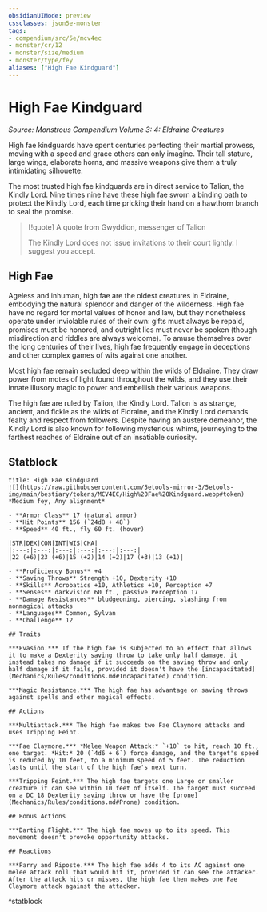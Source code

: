 ```yaml
---
obsidianUIMode: preview
cssclasses: json5e-monster
tags:
- compendium/src/5e/mcv4ec
- monster/cr/12
- monster/size/medium
- monster/type/fey
aliases: ["High Fae Kindguard"]
---
```

# High Fae Kindguard
*Source: Monstrous Compendium Volume 3: 4: Eldraine Creatures*  

High fae kindguards have spent centuries perfecting their martial prowess, moving with a speed and grace others can only imagine. Their tall stature, large wings, elaborate horns, and massive weapons give them a truly intimidating silhouette.

The most trusted high fae kindguards are in direct service to Talion, the Kindly Lord. Nine times nine have these high fae sworn a binding oath to protect the Kindly Lord, each time pricking their hand on a hawthorn branch to seal the promise.

> [!quote] A quote from Gwyddion, messenger of Talion  
> 
> The Kindly Lord does not issue invitations to their court lightly. I suggest you accept.

## High Fae

Ageless and inhuman, high fae are the oldest creatures in Eldraine, embodying the natural splendor and danger of the wilderness. High fae have no regard for mortal values of honor and law, but they nonetheless operate under inviolable rules of their own: gifts must always be repaid, promises must be honored, and outright lies must never be spoken (though misdirection and riddles are always welcome). To amuse themselves over the long centuries of their lives, high fae frequently engage in deceptions and other complex games of wits against one another.

Most high fae remain secluded deep within the wilds of Eldraine. They draw power from motes of light found throughout the wilds, and they use their innate illusory magic to power and embellish their various weapons.

The high fae are ruled by Talion, the Kindly Lord. Talion is as strange, ancient, and fickle as the wilds of Eldraine, and the Kindly Lord demands fealty and respect from followers. Despite having an austere demeanor, the Kindly Lord is also known for following mysterious whims, journeying to the farthest reaches of Eldraine out of an insatiable curiosity.

## Statblock

```ad-statblock
title: High Fae Kindguard
![](https://raw.githubusercontent.com/5etools-mirror-3/5etools-img/main/bestiary/tokens/MCV4EC/High%20Fae%20Kindguard.webp#token)
*Medium fey, Any alignment*

- **Armor Class** 17 (natural armor)
- **Hit Points** 156 (`24d8 + 48`)
- **Speed** 40 ft., fly 60 ft. (hover)

|STR|DEX|CON|INT|WIS|CHA|
|:---:|:---:|:---:|:---:|:---:|:---:|
|22 (+6)|23 (+6)|15 (+2)|14 (+2)|17 (+3)|13 (+1)|

- **Proficiency Bonus** +4
- **Saving Throws** Strength +10, Dexterity +10
- **Skills** Acrobatics +10, Athletics +10, Perception +7
- **Senses** darkvision 60 ft., passive Perception 17
- **Damage Resistances** bludgeoning, piercing, slashing from nonmagical attacks
- **Languages** Common, Sylvan
- **Challenge** 12

## Traits

***Evasion.*** If the high fae is subjected to an effect that allows it to make a Dexterity saving throw to take only half damage, it instead takes no damage if it succeeds on the saving throw and only half damage if it fails, provided it doesn't have the [incapacitated](Mechanics/Rules/conditions.md#Incapacitated) condition.

***Magic Resistance.*** The high fae has advantage on saving throws against spells and other magical effects.

## Actions

***Multiattack.*** The high fae makes two Fae Claymore attacks and uses Tripping Feint.

***Fae Claymore.*** *Melee Weapon Attack:* `+10` to hit, reach 10 ft., one target. *Hit:* 20 (`4d6 + 6`) force damage, and the target's speed is reduced by 10 feet, to a minimum speed of 5 feet. The reduction lasts until the start of the high fae's next turn.

***Tripping Feint.*** The high fae targets one Large or smaller creature it can see within 10 feet of itself. The target must succeed on a DC 18 Dexterity saving throw or have the [prone](Mechanics/Rules/conditions.md#Prone) condition.

## Bonus Actions

***Darting Flight.*** The high fae moves up to its speed. This movement doesn't provoke opportunity attacks.

## Reactions

***Parry and Riposte.*** The high fae adds 4 to its AC against one melee attack roll that would hit it, provided it can see the attacker. After the attack hits or misses, the high fae then makes one Fae Claymore attack against the attacker.
```
^statblock